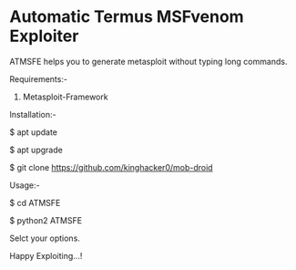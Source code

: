 # Automatic Termus MSFvenom Exploiter
ATMSFE helps you to generate metasploit without typing long commands.

Requirements:-

1. Metasploit-Framework

Installation:-

$ apt update

$ apt upgrade

$ git clone https://github.com/kinghacker0/mob-droid

Usage:-

$ cd ATMSFE

$ python2 ATMSFE

Selct your options.

Happy Exploiting...!
